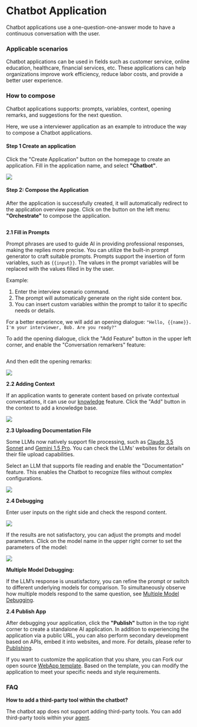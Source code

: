 # Chatbot Application

Chatbot applications use a one-question-one-answer mode to have a continuous conversation with the user.

### Applicable scenarios

Chatbot applications can be used in fields such as customer service, online education, healthcare, financial services, etc. These applications can help organizations improve work efficiency, reduce labor costs, and provide a better user experience.

### How to compose

Chatbot applications supports: prompts, variables, context, opening remarks, and suggestions for the next question.

Here, we use a interviewer application as an example to introduce the way to compose a Chatbot applications.

#### Step 1 Create an application

Click the "Create Application" button on the homepage to create an application. Fill in the application name, and select **"Chatbot"**.

![](https://assets-docs.dify.ai/2024/12/8012e6ed06bfb10b239a4b999b1a0787.png)

#### Step 2: Compose the Application

After the application is successfully created, it will automatically redirect to the application overview page. Click on the button on the left menu: **"Orchestrate"** to compose the application.

<figure><img src="https://assets-docs.dify.ai/dify-enterprise-mintlify/en/guides/application-orchestrate/6e45b9cecf2280814de20375ca0a3734.png" alt=""><figcaption></figcaption></figure>

**2.1 Fill in Prompts**

Prompt phrases are used to guide AI in providing professional responses, making the replies more precise. You can utilize the built-in prompt generator to craft suitable prompts. Prompts support the insertion of form variables, such as `{{input}}`. The values in the prompt variables will be replaced with the values filled in by the user.

Example:

1. Enter the interview scenario command.
2. The prompt will automatically generate on the right side content box.
3. You can insert custom variables within the prompt to tailor it to specific needs or details.

For a better experience, we will add an opening dialogue: `"Hello, {{name}}. I'm your interviewer, Bob. Are you ready?"`

To add the opening dialogue, click the "Add Feature" button in the upper left corner, and enable the "Conversation remarkers" feature:

<figure><img src="https://assets-docs.dify.ai/dify-enterprise-mintlify/en/guides/application-orchestrate/86ff7c2f2c29bc4a31e3b4a255ecbb84.png" alt=""><figcaption></figcaption></figure>

And then edit the opening remarks:

![](https://assets-docs.dify.ai/dify-enterprise-mintlify/en/guides/application-orchestrate/30f248ed143042b06d46b95c4f062fe1.png)

**2.2 Adding Context**

If an application wants to generate content based on private contextual conversations, it can use our [knowledge](../knowledge-base/) feature. Click the "Add" button in the context to add a knowledge base.

![](https://assets-docs.dify.ai/dify-enterprise-mintlify/en/guides/application-orchestrate/dcdcfbe0d7b44792c53d1d026aeebe29.png)

**2.3 Uploading Documentation File**

Some LLMs now natively support file processing, such as [Claude 3.5 Sonnet](https://docs.anthropic.com/en/docs/build-with-claude/pdf-support) and [Gemini 1.5 Pro](https://ai.google.dev/api/files). You can check the LLMs' websites for details on their file upload capabilities.

Select an LLM that supports file reading and enable the "Documentation" feature. This enables the Chatbot to recognize files without complex configurations.

![](https://assets-docs.dify.ai/2024/11/823399d85e8ced5068dc9da4f693170e.png)

**2.4 Debugging**

Enter user inputs on the right side and check the respond content.

![](https://assets-docs.dify.ai/dify-enterprise-mintlify/en/guides/application-orchestrate/1509ff763400980eba81dac1f01d996f.png)

If the results are not satisfactory, you can adjust the prompts and model parameters. Click on the model name in the upper right corner to set the parameters of the model:

![](https://assets-docs.dify.ai/dify-enterprise-mintlify/en/guides/application-orchestrate/07a8c40ba969e849f083e27dee6992b0.png)

**Multiple Model Debugging:**

If the LLM’s response is unsatisfactory, you can refine the prompt or switch to different underlying models for comparison. To simultaneously observe how multiple models respond to the same question, see [Multiple Model Debugging](./multiple-llms-debugging.md).


**2.4 Publish App**

After debugging your application, click the **"Publish"** button in the top right corner to create a standalone AI application. In addition to experiencing the application via a public URL, you can also perform secondary development based on APIs, embed it into websites, and more. For details, please refer to [Publishing](https://docs.dify.ai/guides/application-publishing).

If you want to customize the application that you share, you can Fork our open source [WebApp template](https://github.com/langgenius/webapp-conversation). Based on the template, you can modify the application to meet your specific needs and style requirements.

### FAQ

**How ​​to add a third-party tool within the chatbot?**

The chatbot app does not support adding third-party tools. You can add third-party tools within your [agent](../application-orchestrate/agent.md).
